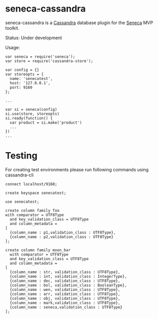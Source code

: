 seneca-cassandra
================

seneca-cassandra is a [Cassandra][cassandra] database plugin for the [Seneca][seneca] MVP toolkit.

Status: Under development

Usage:

    var seneca = require('seneca');
    var store = require('cassandra-store');

    var config = {}
    var storeopts = {
      name: 'senecatest',
      host: '127.0.0.1',
      port: 9160
    };

    ...

    var si = seneca(config)
    si.use(store, storeopts)
    si.ready(function() {
      var product = si.make('product')
      ...
    })
    ...

[seneca]: http://senecajs.org/
[cassandra]: http://cassandra.apache.org/


Testing
=======
For creating test environments please run following commands using cassandra-cli

    connect localhost/9160;

    create keyspace senecatest;

    use senecatest;

    create column family foo
    with comparator = UTF8Type
      and key_validation_class = UTF8Type
      and column_metadata =
    [
      {column_name : p1,validation_class : UTF8Type},
      {column_name : p2,validation_class : UTF8Type}
    ];

    create column family moon_bar
      with comparator = UTF8Type
      and key_validation_class = UTF8Type
      and column_metadata =
    [
      {column_name : str, validation_class : UTF8Type},
      {column_name : int, validation_class : IntegerType},
      {column_name : dec, validation_class : UTF8Type},
      {column_name : bol, validation_class : BooleanType},
      {column_name : wen, validation_class : UTF8Type},
      {column_name : arr, validation_class : UTF8Type},
      {column_name : obj, validation_class : UTF8Type},
      {column_name : mark,validation_class : UTF8Type},
      {column_name : seneca,validation_class : UTF8Type}
    ];